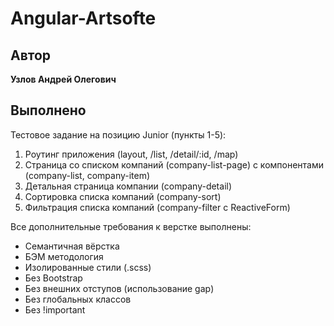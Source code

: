 # Angular-Artsofte

## Автор

**Узлов Андрей Олегович**

## Выполнено

Тестовое задание на позицию Junior (пункты 1-5):

1. Роутинг приложения (layout, /list, /detail/:id, /map)
2. Страница со списком компаний (company-list-page) с компонентами (company-list, company-item)
3. Детальная страница компании (company-detail)
4. Сортировка списка компаний (company-sort)
5. Фильтрация списка компаний (company-filter с ReactiveForm)

Все дополнительные требования к верстке выполнены:

- Семантичная вёрстка
- БЭМ методология
- Изолированные стили (.scss)
- Без Bootstrap
- Без внешних отступов (использование gap)
- Без глобальных классов
- Без !important
